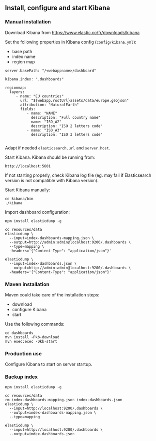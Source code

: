 ## Install, configure and start Kibana

### Manual installation

Download Kibana from https://www.elastic.co/fr/downloads/kibana

Set the following properties in Kibana config (```config/kibana.yml```):
* base path 
* index name
* region map


```
server.basePath: "/<webappname>/dashboard"

kibana.index: ".dashboards"

regionmap:
  layers:
     - name: "EU countries"
       url: "${webapp.rootUrl}assets/data/europe.geojson"
       attribution: "NaturalEarth"
       fields:
          - name: "NAME"
            description: "Full country name"
          - name: "ISO_A2"
            description: "ISO 2 letters code"
          - name: "ISO_A3"
            description: "ISO 3 letters code"
            
```

Adapt if needed ```elasticsearch.url``` and ```server.host```.

Start Kibana. Kibana should be running from:

```
http://localhost:5601

```

If not starting properly, check Kibana log file (eg. may fail if Elasticsearch version
is not compatible with Kibana version).


Start Kibana manually:

```
cd kibana/bin
./kibana
```

Import dashboard configuration:

```
npm install elasticdump -g

cd resources/data
elasticdump \
  --input=index-dashboards-mapping.json \
  --output=http://admin:admin@localhost:9200/.dashboards \
  --type=mapping \
  -headers='{"Content-Type": "application/json"}'

elasticdump \
  --input=index-dashboards.json \
  --output=http://admin:admin@localhost:9200/.dashboards \
  -headers='{"Content-Type": "application/json"}' 

```


### Maven installation

Maven could take care of the installation steps:
* download
* configure Kibana
* start

Use the following commands:

```
cd dashboards
mvn install -Pkb-download
mvn exec:exec -Dkb-start
```

### Production use

Configure Kibana to start on server startup.


### Backup index

```
npm install elasticdump -g

cd resources/data
rm index-dashboards-mapping.json index-dashboards.json
elasticdump \
  --input=http://localhost:9200/.dashboards \
  --output=index-dashboards-mapping.json \
  --type=mapping

elasticdump \
  --input=http://localhost:9200/.dashboards \
  --output=index-dashboards.json  
```
